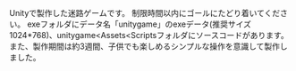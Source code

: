 Unityで製作した迷路ゲームです。
制限時間以内にゴールにたどり着いてください。
exeフォルダにデータ名「unitygame」のexeデータ(推奨サイズ1024*768)、unitygame<Assets<Scriptsフォルダにソースコードがあります。
また、製作期間は約3週間、子供でも楽しめるシンプルな操作を意識して製作しました。

